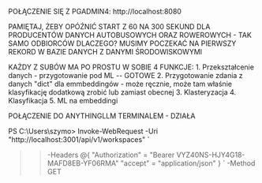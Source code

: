 POŁĄCZENIE SIĘ Z PGADMIN4: http://localhost:8080

PAMIĘTAJ, ŻEBY OPÓŹNIĆ START Z 60 NA 300 SEKUND DLA PRODUCENTÓW DANYCH AUTOBUSOWYCH ORAZ ROWEROWYCH - TAK SAMO ODBIORCÓW
DLACZEGO? MUSIMY POCZEKAĆ NA PIERWSZY REKORD W BAZIE DANYCH Z DANYMI ŚRODOWISKOWYMI

KAŻDY Z SUBÓW MA PO PROSTU W SOBIE 4 FUNKCJE:
    1. Przekształcenie danych - przygotowanie pod ML -- GOTOWE
    2. Przygotowanie zdania z danych "dict" dla emmbeddingów - może ręcznie, może tam właśnie klasyfikację dodatkową zrobić lub zamiast obecnej
    3. Klasteryzacja
    4. Klasyfikacja
    5. ML na embeddingi


POŁĄCZENIE DO ANYTHINGLLM TERMINALEM - DZIAŁA

PS C:\Users\szymo> Invoke-WebRequest -Uri "http://localhost:3001/api/v1/workspaces" `
>>   -Headers @{
>>     "Authorization" = "Bearer VYZ40NS-HJY4G18-MAFD8EB-YF06RMA"
>>     "accept" = "application/json"
>>   } `
>>   -Method GET